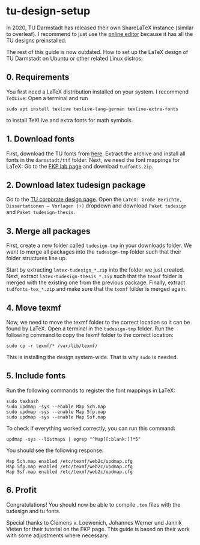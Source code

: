 # tu-design-setup

In 2020, TU Darmstadt has released their own ShareLaTeX instance (similar to overleaf). I recommend to just use the [online editor](https://sharelatex01.ca.hrz.tu-darmstadt.de) because it has all the TU designs preinstalled.

The rest of this guide is now outdated.
How to set up the LaTeX design of TU Darmstadt on Ubuntu or other related Linux distros:

## 0. Requirements
You first need a LaTeX distribution installed on your system. I recommend `TeXLive`: 
Open a terminal and run 
```
sudo apt install texlive texlive-lang-german texlive-extra-fonts
``` 
to install TeXLive and extra fonts for math symbols.

## 1. Download fonts
First, download the TU fonts from [here](https://www.intern.tu-darmstadt.de/arbeitsmittel/dokumente_formulare/details_5_106048.de.jsp). Extract the archive and install all fonts in the `darmstadt/ttf` folder.
Next, we need the font mappings for LaTeX: Go to the [FKP lab page](http://exp1.fkp.physik.tu-darmstadt.de/tuddesign/) and download `tudfonts.zip`. 

## 2. Download latex tudesign package
Go to the [TU corporate design page](https://www.intern.tu-darmstadt.de/arbeitsmittel/corporate_design_vorlagen/index.de.jsp). Open the `LaTeX: Große Berichte, Dissertationen – Vorlagen (+)` dropdown and download `Paket tudesign` and `Paket tudesign-thesis`.

## 3. Merge all packages
First, create a new folder called `tudesign-tmp` in your downloads folder. We want to merge all packages into the `tudesign-tmp` folder such that their folder structures line up. 

Start by extracting `latex-tudesign_*.zip` into the folder we just created. Next, extract `latex-tudesign-thesis_*.zip` such that the `texmf` folder is merged with the existing one from the previous package.
Finally, extract `tudfonts-tex_*.zip` and make sure that the `texmf` folder is merged again.

## 4. Move texmf
Now, we need to move the texmf folder to the correct location so it can be found by LaTeX.
Open a terminal in the `tudesign-tmp` folder. 
Run the following command to copy the texmf folder to the correct location:
```
sudo cp -r texmf/* /var/lib/texmf/
```
This is installing the design system-wide. That is why `sudo` is needed.

## 5. Include fonts
Run the following commands to register the font mappings in LaTeX:
```
sudo texhash
sudo updmap -sys --enable Map 5ch.map
sudo updmap -sys --enable Map 5fp.map
sudo updmap -sys --enable Map 5sf.map
```
To check if everything worked correctly, you can run this command:
```
updmap -sys --listmaps | egrep "^Map[[:blank:]]*5"
```
You should see the following response:
```
Map	5ch.map	enabled	/etc/texmf/web2c/updmap.cfg
Map	5fp.map	enabled	/etc/texmf/web2c/updmap.cfg
Map	5sf.map	enabled	/etc/texmf/web2c/updmap.cfg
```

## 6. Profit
Congratulations! You should now be able to compile `.tex` files with the tudesign and tu fonts.

Special thanks to Clemens v. Loewenich, Johannes Werner und Jannik Vieten for their tutorial on the FKP page. 
This guide is based on their work with some adjustments where necessary. 
